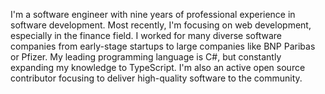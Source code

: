 I'm a software engineer with nine years of professional experience in software development. Most recently, I'm focusing on web development, especially in the finance field. I worked for many diverse software companies from early-stage startups to large companies like BNP Paribas or Pfizer. My leading programming language is C#, but constantly expanding my knowledge to TypeScript. I'm also an active open source contributor focusing to deliver high-quality software to the community.

